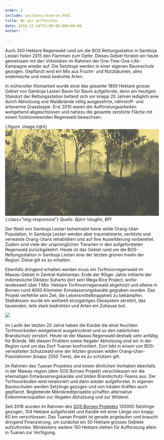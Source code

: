 ```yaml
---
order: 2
include: sections/reverse.html
title: Wo wir aufforsten
date: 2019-12-14T23:00:00.000+00:00
anchor: ''

---
```

Auch 300 Hektare Regenwald rund um die BOS Rettungsstation in Samboja Lestari fielen 2015 den Flammen zum Opfer. Dieses Gebiet forsten wir heute gemeinsam mit den Volontären im Rahmen der One-Tree-One-Life-Kampagne wieder auf. Die Setzlinge werden in einer eigenen Baumschule gezogen. Gepflanzt wird ein Mix aus Frucht- und Nutzbäumen, alles endemische und meist bedrohte Arten.

In mühevoller Kleinarbeit wurde einst das gesamte 1800 Hektare grosse Gebiet von Samboja Lestari Baum für Baum aufgeforste, denn am heutigen Standort der Rettungsstation befand sich vor knapp 20 Jahren lediglich eine durch Abholzung und Waldbrände völlig ausgezehrte, nährstoff- und artenarme Grassteppe. Erst 2010 waren die Aufforstungsarbeiten weitgehend abgeschlossen und nahezu die gesamte zerstörte Fläche mit einem funktionierenden Regenwald bewachsen.

{:figure .image.right} ![image-title-here](assets/img/sl-fire.jpg){:class="img-responsive"} _Quelle: Björn Vaughn, BPI_

Der Wald von Samboja Lestari beheimatet keine wilde Orang-Utan Population. In Samboja Lestari werden aber traumatisierte, verletzte und verwaiste Orang-Utans rehabilitiert und auf ihre Auswilderung vorbereitet. Zudem sind viele der ursprünglichen Tierarten in den aufgeforsteten Regenwald zurückgekehrt. Heute ist das Gebiet rund um die BOS-Rettungsstation in Samboja Lestari eine der letzten grünen Inseln der Region. Diese gilt es zu erhalten.

Ebenfalls dringend erhalten werden muss ein Torfmoorregenwald im Mawas-Gebiet in Zentral-Kalimantan. Ende der 90iger Jahre initiierte der indonesische Diktator Suharto dort sein Mega Rice Project, wofür landesweit über 1 Mio. Hektare Torfmoorregenwald abgeholzt und alleine in Borneo rund 4000 Kilometer Entwässerungskanäle gegraben wurden. Das Projekt verfehlte sein Ziel, die Lebensmittelknappheit zu bekämpfen. Stattdessen wurde ein weltweit einzigartiges Ökosystem zerstört, das tausenden, teils stark bedrohten und Arten ein Zuhause bot.

![](/uploads/2019/12/15/Foto1.JPG)

Im Laufe der letzten 20 Jahre haben die Kanäle die einst feuchten Torfmoorböden weitgehend ausgetrocknet und so den natürlichen Brandschutz zerstört. Heute ist der Mawas Regenwald deshalb sehr anfällig für Brände. Mit diesem Problem sowie illegaler Abholzung sind wir in der Region rund um das Dorf Tuanan konfrontiert. Dort lebt in einem von BOS-verwalteten Schutzwald eine der letzten grossen wilden Orang-Utan-Populationen (knapp 2550 Tiere), die es zu schützen gilt.

Im Rahmen des Tuanan Projektes und einem ähnlichen Vorhaben ebenfalls in der Mawas-region (dem SOS Borneo Projekt) verschliessen wir die ehemaligen Entwässerungskanäle und bilden Brandschutz-Teams aus. Der Torfmoorboden wird renaturiert und dann wieder aufgeforstet. In eigenen Baumschulen werden Setzlinge gezogen und von lokalen Kräften auch gepflanzt. Begleitende Mikrokreditprojekte schaffen alternative Einkommensquellen zur illegalen Abholzung und zur Wilderei.

Seit 2016 wurden im Rahmen des [SOS Borneo Projektes](https://www.bos-schweiz.ch/de/regenwald/sos-borneo.htm) 130000 Setzlinge gezogen, 104 Hektare aufgeforstet und Kanäle mit einer Länge von knapp 60 km verschlossen. Das Tuanan Projekt ist gerade angelaufen und braucht dringend Finanzierung, um zunächst ein 50 Hektare grosses Gebiete aufzuforsten. Mindestens weitere 150 Hektare stehen für Aufforstung allein in Tuanan zur Verfügung.